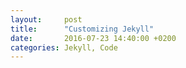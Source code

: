 ```yaml
---
layout: 	post
title: 		"Customizing Jekyll"
date: 		2016-07-23 14:40:00 +0200
categories:	Jekyll, Code
---
```




